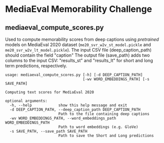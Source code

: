 # MediaEval Memorability Challenge

## mediaeval_compute_scores.py
Used to compute memorability scores from deep captions using *pretrained* models on MediaEval 2020 dataset (`me20_svr_w2v_st_model.pickle` and `me20_svr_w2v_lt_model.pickle`).
The input CSV file (deep_caption_path) should contain the field "caption"
The output file (save_path) adds two columns to the input CSV: "results_st" and "results_lt" for short and long term predictions, respectively.

```
usage: mediaeval_compute_scores.py [-h] [-d DEEP_CAPTION_PATH]
                                   [-wv WORD_EMBEDDINGS_PATH] [-s SAVE_PATH]

Computing text scores for MediaEval 2020

optional arguments:
  -h, --help            show this help message and exit
  -d DEEP_CAPTION_PATH, --deep_caption_path DEEP_CAPTION_PATH
                        Path to the file containing deep captions
  -wv WORD_EMBEDDINGS_PATH, --word_embeddings_path WORD_EMBEDDINGS_PATH
                        Path to word embeddings (e.g. GloVe)
  -s SAVE_PATH, --save_path SAVE_PATH
                        Path to save the Short and Long predictions
```
